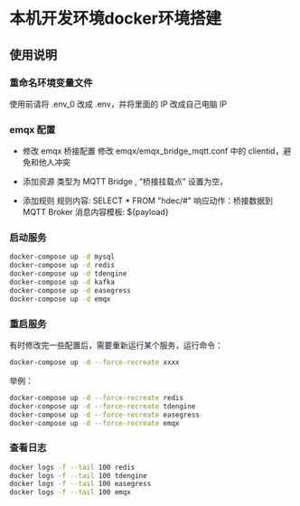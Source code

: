 # 本机开发环境docker环境搭建

## 使用说明

### 重命名环境变量文件

使用前请将 .env_0 改成 .env，并将里面的 IP 改成自己电脑 IP

### emqx 配置

- 修改 emqx 桥接配置
修改 emqx/emqx_bridge_mqtt.conf 中的 clientid，避免和他人冲突

- 添加资源
类型为 MQTT Bridge , “桥接挂载点” 设置为空，

- 添加规则
规则内容: SELECT * FROM "hdec/#"
响应动作：桥接数据到 MQTT Broker
消息内容模板: ${payload}

### 启动服务

```sh
docker-compose up -d mysql
docker-compose up -d redis
docker-compose up -d tdengine
docker-compose up -d kafka
docker-compose up -d easegress
docker-compose up -d emqx

```

### 重启服务

有时修改完一些配置后，需要重新运行某个服务，运行命令：

```sh
docker-compose up -d --force-recreate xxxx
```

举例：

```sh
docker-compose up -d --force-recreate redis
docker-compose up -d --force-recreate tdengine
docker-compose up -d --force-recreate easegress
docker-compose up -d --force-recreate emqx
```

### 查看日志

```sh
docker logs -f --tail 100 redis
docker logs -f --tail 100 tdengine
docker logs -f --tail 100 easegress
docker logs -f --tail 100 emqx
```
